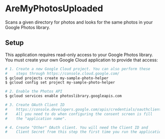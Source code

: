 # AreMyPhotosUploaded

Scans a given directory for photos and looks for the same photos in your Google Photos library.

## Setup

This application requires read-only access to your Google Photos library. You must create your own Google Cloud application to provide that access:

```bash
# 1. Create a new Google Cloud project. You can also perform these
#    steps through https://console.cloud.google.com/
$ gcloud projects create my-sample-photo-helper
$ gcloud config set project my-sample-photo-helper

# 2. Enable the Photos API
$ gcloud services enable photoslibrary.googleapis.com

# 3. Create OAuth Client ID
#    https://console.developers.google.com/apis/credentials/oauthclient
#    All you need to do when configuring the consent screen is fill
#    the "application name".

# 4. Create "Other" OAuth client. You will need the Client ID and
#    Client Secret from this step the first time you run the application.
```
